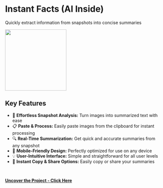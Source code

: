 # Instant Facts (AI Inside)
Quickly extract information from snapshots into concise summaries
<br>

<img src="https://github.com/tobwil/markdown_website/assets/72387477/23c6d7e5-2600-45d1-a4ab-00ee1eda479a" height="200">
<br>

## Key Features

* 📸 **Effortless Snapshot Analysis:** Turn images into summarized text with ease
* 📋 **Paste & Process:** Easily paste images from the clipboard for instant processing
* 🔍 **Real-Time Summarization:** Get quick and accurate summaries from any snapshot
* 📱 **Mobile-Friendly Design:** Perfectly optimized for use on any device
* 💡 **User-Intuitive Interface:** Simple and straightforward for all user levels
* 🔄 **Instant Copy & Share Options:** Easily copy or share your summaries
<br>

**[<i class="fa-solid fa-up-right-from-square"></i> Uncover the Project - Click Here](https://a.picoapps.xyz/ok-appear)**
